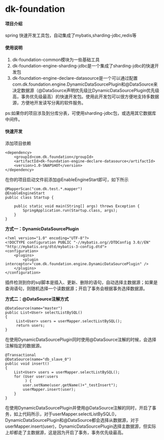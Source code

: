 # dk-foundation

#### 项目介绍
spring 快速开发工具包，自动集成了mybatis,sharding-jdbc,redis等

#### 使用说明

1. dk-foundation-common模块为一些基础工具
2. dk-foundation-engine-sharding-jdbc是一个集成了sharding-jdbc的快速开发包
3. dk-foundation-engine-declare-datasource是一个可以通过配置com.dk.foundation.engine.DynamicDataSourcePlugin和@DataSource来决定数据源（@DataSource声明优先级比DynamicDataSourcePlugin优先级高，事务优先级最高）的快速开发包。使用此开发包可以很方便地支持多数据源，方便地开发读写分离的软件服务。

ps:如果你的项目涉及到分库分表，可使用sharding-jdbc包，或选用其它数据库中间件。

#### 快速开发   

添加项目依赖
```
<dependency>
    <groupId>com.dk.foundation</groupId>
    <artifactId>dk-foundation-engine-declare-datasource</artifactId>
    <version>1.0-SNAPSHOT</version>
</dependency>
```

在你的项目启动文件前添加@EnableEngineStart即可，如下所示

```
@MapperScan("com.dk.test.*.mapper")
@EnableEngineStart
public class Startup {

    public static void main(String[] args) throws Exception {
        SpringApplication.run(Startup.class, args);
    }
}
```

**方式一：DynamicDataSourcePlugin** 
```
<?xml version="1.0" encoding="UTF-8"?>
<!DOCTYPE configuration PUBLIC "-//mybatis.org//DTDConfig 3.0//EN" "http://mybatis.org/dtd/mybatis-3-config.dtd">
<configuration>
    <plugins>
        <plugin interceptor="com.dk.foundation.engine.DynamicDataSourcePlugin" />
    </plugins>
</configuration>
```
插件检测到你的sql脚本是插入、更新、删除的语句，自动选择主数据源；如果是查询语句，则随机选择一个读数据源；开启了事务会根据事务选择数据源。

**方式二：@DataSource注解方式** 
```
@DataSource(name="master")
public List<User> selectListBySQL()
{
     List<User> users = userMapper.selectListBySQL();
     return users;
}
```
在使用DynamicDataSourcePlugin同时使用@DataSource注解的时候，会选择注解指定的数据源。
```
@Transactional
@DataSource(name="db_slave_0")
public void insert()
{
    List<User> users = userMapper.selectListBySQL();
    for (User user:users
         ) {
        user.setName(user.getName()+"_testInsert");
        userMapper.insert(user);
    }
}
```
在使用DynamicDataSourcePlugin并使用@DataSource注解的同时，开启了事务，如上代码所示，对于userMapper.selectListBySQL()，DynamicDataSourcePlugin和@DataSource都会选择从数据源，对于userMapper.insert(user)，DynamicDataSourcePlugin选择主数据源，但实际上却都走了主数据源，这是因为开启了事务，事务优先级最高。
